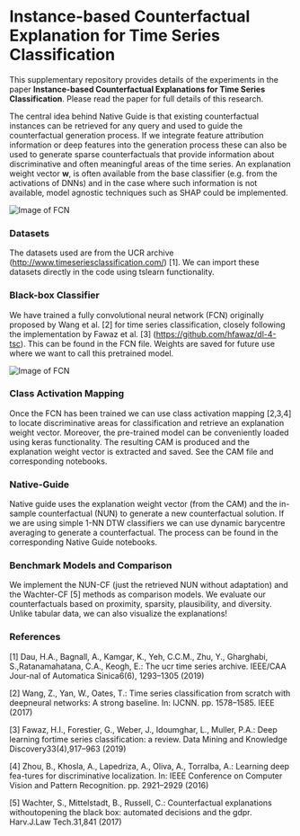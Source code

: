 # Instance-based Counterfactual Explanation for Time Series Classification

This supplementary repository provides details of the experiments in the paper **Instance-based Counterfactual Explanations for Time Series Classification**. Please read the paper for full details of this research.

The central idea behind Native Guide is that existing counterfactual instances can be retrieved for any query and used to guide the counterfactual generation process. If we integrate feature attribution information or deep features into the generation process these can also be used to generate sparse counterfactuals that provide information about discriminative and often meaningful areas of the time series. An explanation weight vector **w**, is often available from the base classifier (e.g. from the activations of DNNs) and in the case where such information is not available, model agnostic techniques such as SHAP could be implemented.

![Image of FCN](https://github.com/e-delaney/Instance-based_CFE_TSC/blob/main/Method_BIG.PNG)

### Datasets
The datasets used are from the UCR archive (http://www.timeseriesclassification.com/) [1]. We can import these datasets directly in the code using tslearn functionality. 

### Black-box Classifier
We have trained a fully convolutional neural network (FCN) originally proposed by Wang et al. [2] for time series classification, closely following the implementation by Fawaz et al. [3] (https://github.com/hfawaz/dl-4-tsc). This can be found in the FCN file. Weights are saved for future use where we want to call this pretrained model. 

![Image of FCN](https://github.com/e-delaney/Instance-based_CFE_TSC/blob/main/FCN_compressed.PNG)

### Class Activation Mapping 
Once the FCN has been trained we can use class activation mapping [2,3,4] to locate discriminative areas for classification and retrieve an explanation weight vector.
Moreover, the pre-trained model can be conveniently loaded using keras functionality. The resulting CAM is produced and the explanation weight vector is extracted and saved. See the CAM file and corresponding notebooks. 

### Native-Guide
Native guide uses the explanation weight vector (from the CAM) and the in-sample counterfactual (NUN) to generate a new counterfactual solution. If we are using simple 1-NN DTW classifiers we can use dynamic barycentre averaging to generate a counterfactual. The process can be found in the corresponding Native Guide notebooks.

### Benchmark Models and Comparison
We implement the NUN-CF (just the retrieved NUN without adaptation) and the Wachter-CF [5] methods as comparison models. We evaluate our counterfactuals based on proximity, sparsity, plausibility, and diversity. Unlike tabular data, we can also visualize the explanations! 


### References

[1] Dau,  H.A.,  Bagnall,  A.,  Kamgar,  K.,  Yeh,  C.C.M.,  Zhu,  Y.,  Gharghabi,  S.,Ratanamahatana, C.A., Keogh, E.: The ucr time series archive. IEEE/CAA Jour-nal of Automatica Sinica6(6), 1293–1305 (2019)

[2] Wang, Z., Yan, W., Oates, T.: Time series classification from scratch with deepneural networks: A strong baseline. In: IJCNN. pp. 1578–1585. IEEE (2017)

[3] Fawaz, H.I., Forestier, G., Weber, J., Idoumghar, L., Muller, P.A.: Deep learning fortime series classification: a review. Data Mining and Knowledge Discovery33(4),917–963 (2019)

[4]  Zhou, B., Khosla, A., Lapedriza, A., Oliva, A., Torralba, A.: Learning deep fea-tures for discriminative localization. In: IEEE Conference on Computer Vision and Pattern Recognition. pp. 2921–2929 (2016)

[5] Wachter,  S.,  Mittelstadt,  B.,  Russell,  C.:  Counterfactual  explanations  withoutopening the black box: automated decisions and the gdpr. Harv.J.Law Tech.31,841 (2017)
